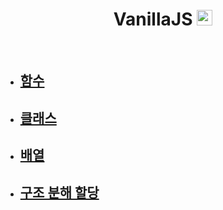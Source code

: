 <h1 align="middle">VanillaJS <img src="https://cdn.icon-icons.com/icons2/2415/PNG/512/javascript_original_logo_icon_146455.png" width="25px" height="auto" alt="JSIcon"></img></h1>

<br>

- [<h2>함수</h2>](https://github.com/By-hoon/Daily-Learn/tree/main/Theory/VanillaJS/Functions)
- [<h2>클래스</h2>](https://github.com/By-hoon/Daily-Learn/tree/main/Theory/VanillaJS/Class)
- [<h2>배열</h2>](https://github.com/By-hoon/Daily-Learn/tree/main/Theory/VanillaJS/Array)
- [<h2>구조 분해 할당</h2>](https://github.com/By-hoon/Daily-Learn/tree/main/Theory/VanillaJS/Destructuring)
